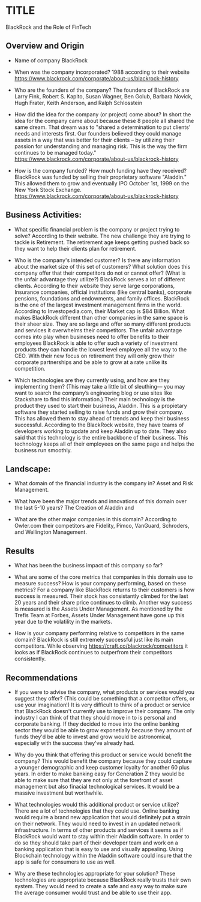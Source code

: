 # TITLE
BlackRock and the Role of FinTech

## Overview and Origin

* Name of company
    BlackRock

* When was the company incorporated?
    1988 according to their website https://www.blackrock.com/corporate/about-us/blackrock-history

* Who are the founders of the company?
    The founders of BlackRock are Larry Fink, Robert S. Kapito, Susan Wagner, Ben Golub, Barbara Novick, Hugh Frater, Keith Anderson, and Ralph Schlosstein

* How did the idea for the company (or project) come about?
    In short the idea for the company came about because these 8 people all shared the same dream. That dream was to "shared a determination to put clients’ needs and interests first. Our founders believed they could manage assets in a way that was better for their clients – by utilizing their passion for understanding and managing risk. This is the way the firm continues to be managed today." https://www.blackrock.com/corporate/about-us/blackrock-history

* How is the company funded? How much funding have they received?
    BlackRock was funded by selling their proprietary software "Aladdin." This allowed them to grow and eventually IPO October 1st, 1999 on the New York Stock Exchange. https://www.blackrock.com/corporate/about-us/blackrock-history

## Business Activities:

* What specific financial problem is the company or project trying to solve? According to their website. The new challenge they are trying to tackle is Retirement. The retirement age keeps getting pushed back so they want to help their clients plan for retirement.

* Who is the company's intended customer?  Is there any information about the market size of this set of customers?
What solution does this company offer that their competitors do not or cannot offer? (What is the unfair advantage they utilize?)
    BlackRock serves a lot of different clients. According to their website they serve large corporations, Insurance companies, official institutions (like central banks), corporate pensions, foundations and endowments, and family offices. BlackRock is the one of the largest investment management firms in the world. According to Investopedia.com, their Market cap is $84 Billion. What makes BlackRock different than other companies in the same space is their sheer size. They are so large and offer so many different products and services it overwhelms their competitors. The unfair advantage comes into play when busineses need to offer benefits to their employees BlackRock is able to offer such a variety of investment products they can handle the lowest level employee all the way to the CEO. With their new focus on retirement they will only grow their corporate partnerships and be able to grow at a rate unlike its competition. 

* Which technologies are they currently using, and how are they implementing them? (This may take a little bit of sleuthing–– you may want to search the company’s engineering blog or use sites like Stackshare to find this information.)
    Their main technology is the product they used to start their business, Aladdin. This is a propietary software they started selling to raise funds and grow their company. This has allowed them to stay ahead of trends and keep their business successful. According to the BlackRock website, they have teams of developers working to update and keep Aladdin up to date. They also said that this technology is the entire backbone of their business. This technology keeps all of their employees on the same page and helps the business run smoothly.


## Landscape:

* What domain of the financial industry is the company in? Asset and Risk Management.

* What have been the major trends and innovations of this domain over the last 5-10 years? The Creation of Aladdin and 

* What are the other major companies in this domain? According to Owler.com their competitors are Fidelity, Pimco, VanGuard, Schroders, and Wellington Management.


## Results

* What has been the business impact of this company so far? 

* What are some of the core metrics that companies in this domain use to measure success? How is your company performing, based on these metrics? For a company like BlackRock returns to their customers is how success is measured. Their stock has consistantly climbed for the last 20 years and their share price continues to climb. Another way success is measured is the Assets Under Management. As mentioned by the Trefis Team at Forbes, Assets Under Management have gone up this year due to the volatility in the markets. 

* How is your company performing relative to competitors in the same domain? BlackRock is still extremely successful just like its main competitors. While observing https://craft.co/blackrock/competitors it looks as if BlackRock continues to outperfrom their competitors consistently. 


## Recommendations

* If you were to advise the company, what products or services would you suggest they offer? (This could be something that a competitor offers, or use your imagination!)
    It is very difficult to think of a product or service that BlackRock doesn't currently use to improve their company. The only industry I can think of that they should move in to is personal and corporate banking. If they decided to move into the online banking sector they would be able to grow exponetially because they amount of funds they'd be able to invest and grow would be astronomical, especially with the success they've already had. 
* Why do you think that offering this product or service would benefit the company?
    This would benefit the company because they could capture a younger demographic and keep customer loyalty for another 60 plus years. In order to make banking easy for Generation Z they would be able to make sure that they are not only at the forefront of asset management but also finacial technological services. It would be a massive investment but worthwhile.
* What technologies would this additional product or service utilize?
    There are a lot of technologies that they could use. Online banking would require a brand new application that would definitely put a strain on their network. They would need to invest in an updated network infrastructure. In terms of other products and services it seems as if BlackRock would want to stay within their Aladdin software. In order to do so they should take part of their developer team and work on a banking application that is easy to use and visually appealing. Using Blockchain technology within the Aladdin software could insure that the app is safe for consumers to use as well. 

* Why are these technologies appropriate for your solution?
    These technologies are appropriate because BlackRock really trusts their own system. They would need to create a safe and easy way to make sure the average consumer would trust and be able to use their app. 
